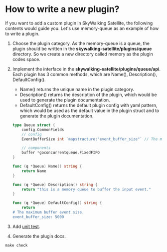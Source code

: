 # How to write a new plugin?
If you want to add a custom plugin in SkyWalking Satellite, the following contents would guide you.
Let's use memory-queue as an example of how to write a plugin.

1. Choose the plugin category. As the memory-queue is a queue, the plugin should be written in the **skywalking-satellite/plugins/queue** directory. So we create a new directory called memory as the plugin codes space.  

2. Implement the interface in the **skywalking-satellite/plugins/queue/api**. Each plugin has 3 common methods, which are Name(), Description(), DefaultConfig().
    - Name() returns the unique name in the plugin category.
    - Description() returns the description of the plugin, which would be used to generate the plugin documentation.
    - DefaultConfig() returns the default plugin config with yaml pattern, which would be used as the default value in the plugin struct and to generate the plugin documentation.
    ```go
    type Queue struct {
    	config.CommonFields
    	// config
    	EventBufferSize int `mapstructure:"event_buffer_size"` // The maximum buffer event size.
    
    	// components
    	buffer *goconcurrentqueue.FixedFIFO
    }
    
    func (q *Queue) Name() string {
    	return Name
    }
    
    func (q *Queue) Description() string {
    	return "this is a memory queue to buffer the input event."
    }
    
    func (q *Queue) DefaultConfig() string {
    	return `
    # The maximum buffer event size.
    event_buffer_size: 5000
    ```
   
3. Add [unit test](../test/How-to-unit-test.md).
4. Generate the plugin docs.
```shell script
make check
```




